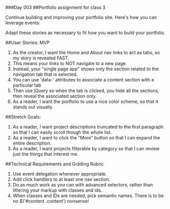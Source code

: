 ###Day 003
##Portfolio assignment for class 3

Continue building and improving your portfolio site. Here's how you can leverage events:

Adapt these stories as necessary to fit how you want to build your portfolio.

##User Stories: MVP

1. As the creator, I want the Home and About nav links to act as tabs, so my story is revealed FAST.
2. This means your links to NOT navigate to a new page.
3. Instead, your "single page app" shows only the section related to the navigation tab that is selected.
4. You can use 'data-' attributes to associate a content section with a particular tab
5. Then use jQuery so when the tab is clicked, you hide all the sections, then reveal the associated section only.
6. As a reader, I want the portfolio to use a nice color scheme, so that it stands out visually.

##Stretch Goals:

1. As a reader, I want project descriptions truncated to the first paragraph so that I can easily scroll though the whole list.
2. As a reader, I want to click the "More" button so that I can expand the entire description.
3. As a reader, I want projects filterable by category so that I can review just the things that interest me.

##Technical Requirements and Grading Rubric

1. Use event delegation whenever appropriate.
2. Add click handlers to at least one nav section.
3. Do as much work as you can with advanced selectors, rather than littering your markup with classes and ids.
4. When classes and IDs are needed, pick semantic names. There is to be no $('#content .content') nonsense!
